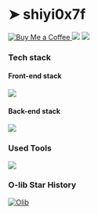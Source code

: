 # ➤ shiyi0x7f
<a href="https://dquyl9k1r5u.feishu.cn/docx/BTiVdKqIaoBO5DxUSqQcDqdinLf">
<img alt="Buy Me a Coffee" src="https://img.shields.io/badge/Buy%20Me%20a%20Coffee-Support%20Me-FFDA33">
</a>

<picture>
  <source
    srcset="https://github-readme-stats.vercel.app/api?username=shiyi-0x7f&show_icons=true&hide_border=true&line_height=24&theme=dark&t=1"
    media="(prefers-color-scheme: dark)"
  />
  <img src="https://github-readme-stats.vercel.app/api?username=shiyi-0x7f&show_icons=true&hide_border=true&line_height=24&t=1" />
</picture>
<picture>
  <source
    srcset="https://github-readme-stats.vercel.app/api/top-langs/?username=shiyi-0x7f&layout=compact&hide_border=true&langs_count=8&theme=dark"
    media="(prefers-color-scheme: dark)"
  />
  <img src="https://github-readme-stats.vercel.app/api/top-langs/?username=shiyi-0x7f&layout=compact&hide_border=true&langs_count=8" />
</picture>

### Tech stack
#### Front-end stack
<picture><img src="https://skillicons.dev/icons?i=vue,html,css,js,flutter,npm,pnpm"></picture>
#### Back-end stack
<picture><img src="https://skillicons.dev/icons?i=python,nodejs,cpp,mysql,redis,docker"></picture>

### Used Tools
<picture><img src="https://skillicons.dev/icons?i=cloudflare,vercel,pycharm,webstorm,clion,vscode,obsidian"></picture>

### O-lib Star History
<a href="https://www.11xy.cn"><img src="https://api.star-history.com/svg?repos=shiyi-0x7f/o-lib&amp;type=Date" alt="Olib"></a>
